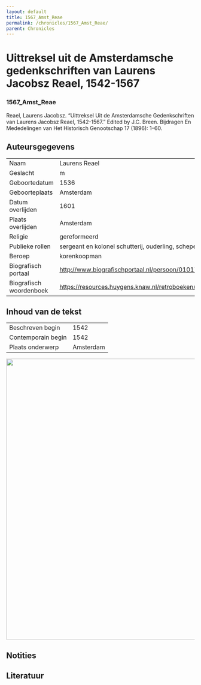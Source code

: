 ```yaml
---
layout: default
title: 1567_Amst_Reae
permalink: /chronicles/1567_Amst_Reae/
parent: Chronicles
--- 
```



# Uittreksel uit de Amsterdamsche gedenkschriften van Laurens Jacobsz Reael, 1542-1567 

### 1567_Amst_Reae 

Reael, Laurens Jacobsz. “Uittreksel Uit de Amsterdamsche Gedenkschriften van Laurens Jacobsz Reael, 1542-1567.” Edited by J.C. Breen. Bijdragen En Mededelingen van Het Historisch Genootschap 17 (1896): 1–60. 

## Auteursgegevens 

| | | 
| --------------- | --------------- | 
| Naam | Laurens Reael | 
| Geslacht | m | 
| Geboortedatum | 1536 | 
| Geboorteplaats | Amsterdam | 
| Datum overlijden | 1601 | 
| Plaats overlijden | Amsterdam | 
| Religie | gereformeerd | 
| Publieke rollen | sergeant en kolonel schutterij, ouderling, schepen, vroedschap, ontvanger, lid admiraliteit | 
| Beroep | korenkoopman | 
| Biografisch portaal | http://www.biografischportaal.nl/persoon/01017738 | 
| Biografisch woordenboek | https://resources.huygens.knaw.nl/retroboeken/nnbw/#source=4&page=567&view=imagePane&accessor=accessor_index | 

## Inhoud van de tekst 

| | | 
| --------------- | --------------- | 
| Beschreven begin | 1542 | 
| Contemporain begin | 1542 | 
| Plaats onderwerp | Amsterdam | 

[<img src="..\..\barplots_chronicles\1567_Amst_Reae.jpg" width="750"/>](..\..\barplots_chronicles\1567_Amst_Reae.jpg) 

## Notities 

## Literatuur 

